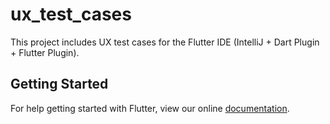 # ux_test_cases

This project includes UX test cases for the Flutter IDE (IntelliJ + Dart Plugin + Flutter Plugin).

## Getting Started

For help getting started with Flutter, view our online
[documentation](http://flutter.io/).
